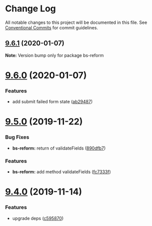 # Change Log

All notable changes to this project will be documented in this file.
See [Conventional Commits](https://conventionalcommits.org) for commit guidelines.

## [9.6.1](https://github.com/Astrocoders/reform/compare/bs-reform@9.6.0...bs-reform@9.6.1) (2020-01-07)

**Note:** Version bump only for package bs-reform





# [9.6.0](https://github.com/Astrocoders/reform/compare/bs-reform@9.5.0...bs-reform@9.6.0) (2020-01-07)


### Features

* add submit failed form state ([ab29487](https://github.com/Astrocoders/reform/commit/ab29487))





# [9.5.0](https://github.com/Astrocoders/reform/compare/bs-reform@9.4.0...bs-reform@9.5.0) (2019-11-22)


### Bug Fixes

* **bs-reform:** return of validateFields ([890dfb7](https://github.com/Astrocoders/reform/commit/890dfb7))


### Features

* **bs-reform:** add method validateFields ([fc7333f](https://github.com/Astrocoders/reform/commit/fc7333f))





# [9.4.0](https://github.com/Astrocoders/reform/compare/bs-reform@9.3.0...bs-reform@9.4.0) (2019-11-14)


### Features

* upgrade deps ([c595870](https://github.com/Astrocoders/reform/commit/c595870))
